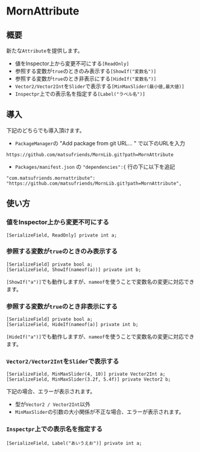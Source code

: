 ﻿# MornAttribute

## 概要

新たな`Attribute`を提供します。

- 値をInspector上から変更不可にする`[ReadOnly]`
- 参照する変数が`true`のときのみ表示する`[ShowIf("変数名")]`
- 参照する変数が`true`のとき非表示にする`[HideIf("変数名")]`
- `Vector2/Vector2Int`を`Slider`で表示する`[MinMaxSlider(最小値,最大値)]`
- `Inspectpr`上での表示名を指定する`[Label("ラベル名")]`

## 導入

下記のどちらでも導入頂けます。

- `PackageManager`の "Add package from git URL... " で以下のURLを入力

```
https://github.com/matsufriends/MornLib.git?path=MornAttribute
```

- `Packages/manifest.json` の `"dependencies":{` 行の下に以下を追記

```
"com.matsufriends.mornattribute": "https://github.com/matsufriends/MornLib.git?path=MornAttribute",
```

## 使い方

### 値をInspector上から変更不可にする

```
[SerializeField, ReadOnly] private int a;
```

### 参照する変数が`true`のときのみ表示する

```
[SerializeField] private bool a;
[SerializeField, ShowIf(nameof(a))] private int b;
```

`[ShowIf("a")]`でも動作しますが、`nameof`を使うことで変数名の変更に対応できます。

### 参照する変数が`true`のとき非表示にする

```
[SerializeField] private bool a;
[SerializeField, HideIf(nameof(a)] private int b;
```

`[HideIf("a")]`でも動作しますが、`nameof`を使うことで変数名の変更に対応できます。

### `Vector2/Vector2Int`を`Slider`で表示する

```
[SerializeField, MinMaxSlider(4, 10)] private Vector2Int a;
[SerializeField, MinMaxSlider(3.2f, 5.4f)] private Vector2 b;
```

下記の場合、エラーが表示されます。

- 型が`Vector2 / Vector2Int`以外
- `MinMaxSlider`の引数の大小関係が不正な場合、エラーが表示されます。

### `Inspectpr`上での表示名を指定する

```
[SerializeField, Label("あいうえお")] private int a;
```
